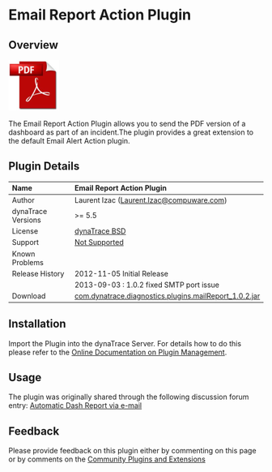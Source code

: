 # Email Report Action Plugin

## Overview

![images_community/download/attachments/98829099/icon.png](images_community/download/attachments/98829099/icon.png)

The Email Report Action Plugin allows you to send the PDF version of a dashboard as part of an incident.The plugin provides a great extension to the default Email Alert Action plugin.

## Plugin Details

| Name | Email Report Action Plugin
| :--- | :---
| Author | Laurent Izac (Laurent.Izac@compuware.com)
| dynaTrace Versions | >= 5.5
| License | [dynaTrace BSD](dynaTraceBSD.txt)
| Support | [Not Supported](https://community/display/DL/Support+Levels)
| Known Problems |
| Release History |2012-11-05 Initial Release
|| 2013-09-03 : 1.0.2 fixed SMTP port issue
|Download|[com.dynatrace.diagnostics.plugins.mailReport_1.0.2.jar](com.dynatrace.diagnostics.plugins.mailReport_1.0.2.jar)

## Installation

Import the Plugin into the dynaTrace Server. For details how to do this please refer to the [Online Documentation on Plugin Management](https://community.compuwareapm.com/community/display/DOCDT42/Plugin+Management).

## Usage

The plugin was originally shared through the following discussion forum entry: [Automatic Dash Report via e-mail](https://community.compuwareapm.com/community/display/DTFORUM/Automatic+Dash+Report+via+e-mail)

## Feedback

Please provide feedback on this plugin either by commenting on this page or by comments on the [Community Plugins and Extensions](https://community.compuwareapm.com/community/display/DTFORUM/Community+Plugins+and+Extensions)

